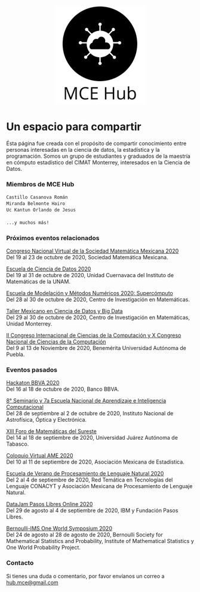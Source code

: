 <p align="center">
  <img src="./mcehub_logo2.png" alt="logocentrado"/>
</p>


# Un espacio para compartir

Ésta página fue creada con el propósito de compartir conocimiento entre personas interesadas en la ciencia de datos, la estadística y la programación.
Somos un grupo de estudiantes y graduados de la maestría en cómputo estadístico del CIMAT Monterrey, interesados en la Ciencia de Datos.

### Miembros de MCE Hub


```markdown
Castillo Casanova Román
Miranda Belmonte Hairo 
Uc Kantun Orlando de Jesus

...y muchos más!
```

### Próximos eventos relacionados



[Congreso Nacional Virtual de la Sociedad Matemática Mexicana 2020](https://www.smm.org.mx/congreso)\
Del 19 al 23 de octubre de 2020, Sociedad Matemática Mexicana.

[Escuela de Ciencia de Datos 2020](http://www.matcuer.unam.mx/cienciasdatos)\
Del 19 al 31 de octubre de 2020, Unidad Cuernavaca del Instituto de Matemáticas de la UNAM.

[Escuela de Modelación y Métodos Numéricos 2020: Supercómputo](http://modelacion2020.eventos.cimat.mx/)\
Del 28 al 30 de octubre de 2020, Centro de Investigación en Matemáticas.

[Taller Mexicano en Ciencia de Datos y Big Data](http://tallercdbd.eventos.cimat.mx/node/1508/)\
Del 29 al 30 de octubre de 2020, Centro de Investigación en Matemáticas, Unidad Monterrey.

[II Congreso Internacional de Ciencias de la Computación y X Congreso Nacional de Ciencias de la Computación](https://conacic.siycise.org/)\
Del 9 al 13 de Noviembre de 2020, Benemérita Universidad Autónoma de Puebla.

### Eventos pasados

[Hackaton BBVA 2020](https://openinnovation.bbva.com/es/evento/hackathon-bbva-2020)\
Del 16 al 18 de octubre de 2020, Banco BBVA.

[8° Seminario y 7a Escuela Nacional de Aprendizaje e Inteligencia Computacional](https://ccc.inaoep.mx/SNAIC/2020/index.html)\
Del 28 de septiembre al 2 de octubre de 2020, Instituto Nacional de Astrofísica, Óptica y Electrónica.

[XIII Foro de Matemáticas del Sureste](http://congresos.ujat.mx/foromatematicas/)\
Del 14 al 18 de septiembre de 2020, Universidad Juárez Autónoma de Tabasco.

[Coloquio Virtual AME 2020](https://www.coloquio.amestad.mx/)\
Del 10 al 11 de septiembre de 2020, Asociación Mexicana de Estadística.

[Escuela de Verano de Procesamiento de Lenguaje Natural 2020](https://ampln.github.io/escuelaverano2020)\
Del 2 al 4 de septiembre de 2020, Red Temática en Tecnologías del Lenguaje CONACYT y Asociación Mexicana de Procesamiento de Lenguaje Natural.

[DataJam Pasos Libres Online 2020](https://www.ibm.com/events/co/es/datajam/)\
Del 29 de agosto al 4 de septiembre de 2020, IBM y Fundación Pasos Libres.

[Bernoulli-IMS One World Symposium 2020](https://www.worldsymposium2020.org/home)\
Del 24 de agosto al 28 de agosto de 2020, Bernoulli Society for Mathematical Statistics and Probability, Institute of Mathematical Statistics y  One World Probability Project.




### Contacto

Si tienes una duda o comentario, por favor envíanos un correo a [hub.mce@gmail.com](https://www.gmail.com)
